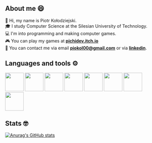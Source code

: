 <h2>About me 😄</h2>

👋 Hi, my name is Piotr Kołodziejski. <br/>
🎓 I study Computer Science at the Silesian University of Technology. <br/>
💻 I'm into programming and making computer games.  <br/>
🎮 You can play my games at [**pichidev.itch.io**](https://pichidev.itch.io/) <br/>
📧 You can contact me via email **piokol00@gmail.com** or via [**linkedin**](https://www.linkedin.com/in/piotr-ko%C5%82odziejski-69015018b/). <br/>

<h2>Languages and tools ⚙</h2>

<p>
<!-- Languages -->
  <a href="https://go.dev/"><img src="https://seeklogo.com/images/G/go-logo-046185B647-seeklogo.com.png" height="60"/></a>
  <a href="https://www.python.org/"><img src="https://upload.wikimedia.org/wikipedia/commons/thumb/c/c3/Python-logo-notext.svg/1200px-Python-logo-notext.svg.png" height="60"/></a>
  <a><img src="https://upload.wikimedia.org/wikipedia/commons/thumb/1/18/ISO_C%2B%2B_Logo.svg/1200px-ISO_C%2B%2B_Logo.svg.png" height="60"/></a>
  <a><img src="https://jaki-jezyk-programowania.pl/img/technologies/csharp.png" height="60"/></a>
<!-- Tools -->
  <a href="https://git-scm.com/"><img src="https://git-scm.com/images/logos/downloads/Git-Icon-1788C.png" height="60"/></a> 
  <a href="https://code.visualstudio.com/"><img src="https://upload.wikimedia.org/wikipedia/commons/thumb/9/9a/Visual_Studio_Code_1.35_icon.svg/1200px-Visual_Studio_Code_1.35_icon.svg.png" height="60"/></a>  
  <a href="https://godotengine.org/"><img src="https://upload.wikimedia.org/wikipedia/commons/thumb/6/6a/Godot_icon.svg/2048px-Godot_icon.svg.png" height="60"/></a>
  <a href="https://www.aseprite.org/"><img src="https://share.natebeaty.com//aseprite-no-border/aseprite-no-border.png" height="60"/></a>
</p>

<h2>Stats 🤓</h2>

[![Anurag's GitHub stats](https://github-readme-stats.vercel.app/api?username=pichi00&show_icons=true&theme=tokyonight)](https://github.com/anuraghazra/github-readme-stats)

<!---
Pichi00/Pichi00 is a ✨ special ✨ repository because its `README.md` (this file) appears on your GitHub profile.
You can click the Preview link to take a look at your changes.
--->
